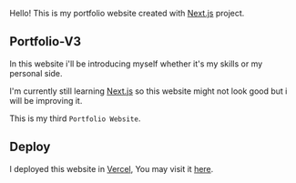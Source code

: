 Hello! This is my portfolio website created with [Next.js](https://nextjs.org/) project.
## Portfolio-V3

In this website i&apos;ll be introducing myself whether it&apos;s my skills or my personal side.


I&apos;m currently still learning [Next.js](https://nextjs.org/) so this website might not look good but i will be improving it.

This is my third `Portfolio Website`.

## Deploy

I deployed this website in [Vercel](https://vercel.com/new?utm_medium=default-template&filter=next.js&utm_source=create-next-app&utm_campaign=create-next-app-readme), 
You may visit it [here](https://kangnasgor.vercel.app).

